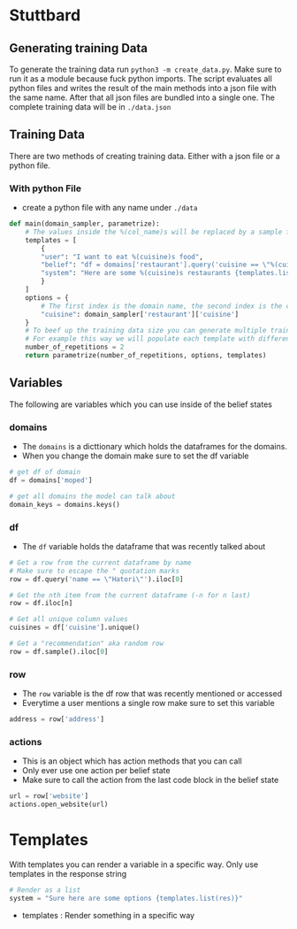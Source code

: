 # Stuttbard

## Generating training Data
To generate the training data run `python3 -m create_data.py`. Make sure to run it as a module because fuck python imports. The script evaluates all python files and writes the result of the main methods into a json file with the same name. After that all json files are bundled into a single one. The complete training data will be in `./data.json`

## Training Data
There are two methods of creating training data. Either with a json file or a python file.
### With python File
- create a python file with any name under `./data`
```python
def main(domain_sampler, parametrize):
    # The values inside the %(col_name)s will be replaced by a sample from the options['col_name'] sampler
    templates = [
        {
        "user": "I want to eat %(cuisine)s food",
        "belief": "df = domains['restaurant'].query('cuisine == \"%(cuisine)s\"') ; names = df['name'].tolist()",
        "system": "Here are some %(cuisine)s restaurants {templates.list(names)}"
        }
    ]
    options = {
        # The first index is the domain name, the second index is the column name
        "cuisine": domain_sampler['restaurant']['cuisine']
    }
    # To beef up the training data size you can generate multiple training samples from one template
    # For example this way we will populate each template with different values twice
    number_of_repetitions = 2
    return parametrize(number_of_repetitions, options, templates)
```

## Variables
The following are variables which you can use inside of the belief states
### domains
- The `domains` is a dicttionary which holds the dataframes for the domains.
- When you change the domain make sure to set the df variable
```python
# get df of domain
df = domains['moped']

# get all domains the model can talk about
domain_keys = domains.keys()
```
### df
- The `df` variable holds the dataframe that was recently talked about
```python
# Get a row from the current dataframe by name
# Make sure to escape the " quotation marks
row = df.query('name == \"Hatori\"').iloc[0]

# Get the nth item from the current dataframe (-n for n last)
row = df.iloc[n]

# Get all unique column values
cuisines = df['cuisine'].unique()

# Get a "recommendation" aka random row
row = df.sample().iloc[0]
```
### row
- The `row` variable is the df row that was recently mentioned or accessed
- Everytime a user mentions a single row make sure to set this variable
```python
address = row['address']
```
### actions
- This is an object which has action methods that you can call
- Only ever use one action per belief state
- Make sure to call the action from the last code block in the belief state
```python
url = row['website']
actions.open_website(url)
```

# Templates
With templates you can render a variable in a specific way. Only use templates in the response string
```python
# Render as a list
system = "Sure here are some options {templates.list(res)}"
```
- templates : Render something in a specific way

